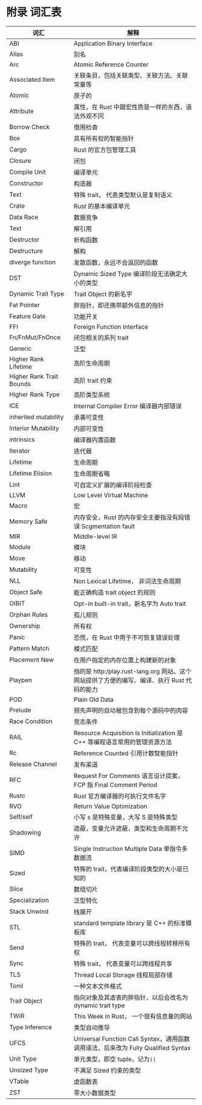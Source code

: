# 附录 词汇表

| 词汇  | 解释 |
| ----------- | ----------- |
| ABI                        | Application Binary Interface       |
| Alias                      | 别名                                        |
| Arc                        | Atomic Reference Counter                  |
| Associated Item            | 关联条目，包括关联类型、关联方法、关联常量等       |
| Atomic                     | 原子的  |
| Attribute                  | 属性，在 Rust 中跟宏性质是一样的东西，语法外观不同  |
| Borrow Check               | 借用检杳  |
| Box                        | 具有所有权的智能指针  |
| Cargo                      | Rust 的官方包管理工具  |
| Closure                    | 闭包  |
| Compile Unit               | 编译单元  |
| Constructor                | 构造器  |
| Text                       | 特殊 trait， 代表类型默认是复制语义  |
| Crate                      | Rust 的基本编译单元  |
| Data Race                  | 数据竞争  |
| Text                       | 解引用  |
| Destructor                 | 析构函数  |
| Destructure                | 解构  |
| diverge function           | 发散函数，永远不会返回的函数  |
| DST                        | Dynamic Sized Type 编译阶段无法确定大小的类型 |
| Dynamic Trait Type         | Trait Object 的新名宇 |
| Fat Pointer                | 胖指针，即还携带额外信息的指针  |
| Feature Gate               | 功能开关              |
| FFI                        | Foreign Function Interface  |
| Fn/FnMut/FnOnce            | 闭包相关的系列 trait  |
|  Generic                   | 泛型            |
|  Higher Rank Lifetime      | 高阶生命周期        |
|  Higher Rank Trait Bounds  | 高阶 trait 约束  |
|  Higher Rank Type          | 高阶类型系统        |
|  ICE                       | Internal Compiler Error 编译器内部错误  |
|  inherited mutability      | 承袭可变性        |
|  Interior Mutability       | 内部可变性         |
|  intrinsics                | 编译器内置函数 |
|  Iterator                  | 迭代器              |
|  Lifetime                  | 生命周期             |
|  Lifetime Elision          |  生命周期省略  |
|  Lint                      | 可自定义扩展的编译阶段检查  |
|  LLVM                      |  Low Level Virtual Machine  |
|  Macro                     |  宏  |
|  Memory Safe               | 内存安全，Rust 的内存安全主要指没有段错误 Scgmentation fault  |
|  MIR                       |  Middle-level IR      |
|  Module                    | 模块  |
|  Move                      |  移动  |
|  Mutability                | 可变性  |
|  NLL                       |  Non Lexical Lifetime， 非词法生命周期  |
|  Object Safe               | 能正确构造 trait object 的规则  |
|  OIBIT                     | Opt-in built-in trait，新名字为 Auto trait  |
|  Orphan Rules              | 孤儿规则  |
|  Ownership                 |  所有权 |
|  Panic                     |  恐慌，在 Rust 中用于不可恢复错误处理 |
|  Pattern Match             |  模式匹配 |
|  Placement New             | 在用户指定的内存位置上构建新的对象  |
|  Playpen                   | 指的是 http:/play.rust-lang.org 网站。这个网站提供了方便的编写、编译、执行 Rust 代码的能力 |
|  POD                       | Plain Old Data   |
|  Prelude                   | 预先声明的自动被包含到每个源码中的肉容  |
|  Race Condition            |  竞态条件     |
|  RAIL                      |  Resource Acquisition Is Initialization 是 C++ 等编程语言常用的管理资源方法  |
|  Rc                        | Reference Counted 引用计数智能指针  |
|  Release Channel           | 发布渠道  |
|  RFC                       |  Request For Comments 语言设计提案，FCP 指 Final Comment Period |
|  Rustc                     |  Rust 官方编译器的可执行文件名字   |
|  RVO                       |  Return Value Optimization    |
|  Self/self                 | 小写 s 是特殊变量，大写 S 是特殊类型 |
| Shadowing                  |  遮蔽，变量允许遮蔽，类型和生命周期不允许
|  SIMD                      |  Single Instruction Multiple Data 单指令多数据流
|  Sized                     | 特殊的 trait，代表编译阶段类型的大小是已知的
|  Slice                     | 数组切片
|  Specialization            | 泛型特化
|  Stack Unwind              | 栈展开
|  STL                       |  standard template library 是 C++ 的标准模板库
|  Send                      |  特殊的 trait， 代表变量可以跨线程转移所有权
|  Sync                      |  特殊 trait， 代表变量可以跨线程共享
|  TLS                       |  Thread Local Storage 线程局部存储
|  Toml                      |  一种文本文件格式
|  Trait Object              |  指向对象及其虚表的胖指针，以后会改名为 dynamic trait type
|  TWiR                      |  This Week in Rust， 一个很有信息量的网站
|  Type Inference            |  类型自动推导
|  UFCS                      |  Universal Function Call Syntax，通用函数调用语法，后来改为 Fully Qualified Syntax
|  Unit Type                 |  单元类型，即空 tuple，记为`()`
|  Unsized Type              |  不满足 Sized 约束的类型
|  VTable                    |  虚函数表
|  ZST                       |  零大小数据类型
